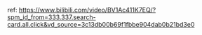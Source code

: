 ref: https://www.bilibili.com/video/BV1Ac411K7EQ/?spm_id_from=333.337.search-card.all.click&vd_source=3c13db00b69f1fbbe904dab0b21bd3e0